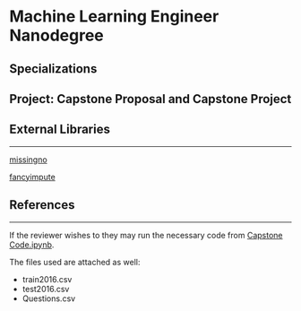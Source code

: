 # Machine Learning Engineer Nanodegree
## Specializations
## Project: Capstone Proposal and Capstone Project

## External Libraries
---
[missingno](https://github.com/ResidentMario/missingno)

[fancyimpute](https://github.com/hammerlab/fancyimpute)

## References
---
If the reviewer wishes to they may run the necessary code from [Capstone Code.ipynb](https://github.com/tournami/capstone/blob/master/Capstone%20Code.ipynb).

The files used are attached as well:
 - train2016.csv
 - test2016.csv
 - Questions.csv
